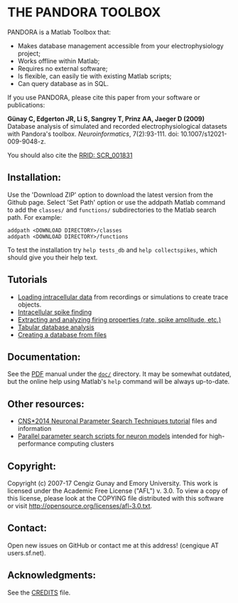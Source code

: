 <meta charset="UTF-8">

THE PANDORA TOOLBOX
====================

PANDORA is a Matlab Toolbox that: 

- Makes database management accessible from your electrophysiology project; 
- Works offline within Matlab; 
- Requires no external software; 
- Is flexible, can easily tie with existing Matlab scripts; 
- Can query database as in SQL. 

If you use PANDORA, please cite this paper from your software or publications:

**Günay C, Edgerton JR, Li S, Sangrey T, Prinz AA, Jaeger D (2009)** Database analysis of simulated and recorded electrophysiological datasets with Pandora's toolbox. *Neuroinformatics*, 7(2):93-111. doi: 10.1007/s12021-009-9048-z.

You should also cite the [RRID: SCR_001831](https://scicrunch.org/resources/about/registry/SCR_001831)

Installation:
--------------------

Use the 'Download ZIP' option to download the latest version from the
Github page. Select 'Set Path' option or use the addpath Matlab
command to add the `classes/` and `functions/` subdirectories to the
Matlab search path. For example:

    addpath <DOWNLOAD DIRECTORY>/classes
    addpath <DOWNLOAD DIRECTORY>/functions
    
To test the installation try `help tests_db` and `help collectspikes`,
which should give you their help text.

Tutorials
--------------------

* [Loading intracellular data](doc/tutorials/incf/load-trace.markdown)
  from recordings or simulations to create trace objects.
* [Intracellular spike finding](doc/tutorials/incf/finding-spikes-incf.markdown)
* [Extracting and analyzing firing properties (rate, spike amplitude, etc.)](doc/tutorials/incf/extracting-spike-info.markdown)
* [Tabular database analysis](doc/tutorials/incf/database-analysis.md)
* [Creating a database from files](doc/tutorials/incf/database_from_dataset_tutorial.md)

Documentation:
--------------------

See the [PDF](doc/prog-manual.pdf) manual under the [`doc/`](doc/) directory. It may be
somewhat outdated, but the online help using Matlab's `help` command
will be always up-to-date.

Other resources:
--------------------

- [CNS*2014 Neuronal Parameter Search Techniques tutorial](https://sites.google.com/site/neuroparamsearchtut/) files and information
- [Parallel parameter search scripts for neuron models](https://github.com/cengique/param-search-neuro) intended for high-performance computing clusters

Copyright:
--------------------

Copyright (c) 2007-17 Cengiz Gunay <cengique AT users.sf.net> and
Emory University.  This work is licensed under the Academic Free
License ("AFL") v. 3.0. To view a copy of this license, please look at
the COPYING file distributed with this software or visit
http://opensource.org/licenses/afl-3.0.txt.

Contact:
--------------------

Open new issues on GitHub or contact me at this address! (cengique AT users.sf.net).

Acknowledgments:
--------------------

See the [CREDITS](CREDITS) file.
